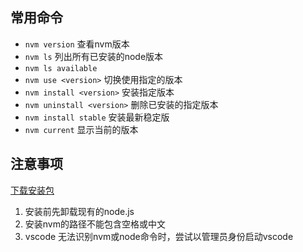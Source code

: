 
## 常用命令

- `nvm version` 查看nvm版本
- `nvm ls`  列出所有已安装的node版本
- `nvm ls available`
- `nvm use <version>` 切换使用指定的版本
- `nvm install <version>` 安装指定版本
- `nvm uninstall <version>`  删除已安装的指定版本
- `nvm install stable` 安装最新稳定版
- `nvm current` 显示当前的版本

## 注意事项

 [下载安装包](https://github.com/coreybutler/nvm-windows/releases)

1. 安装前先卸载现有的node.js
2. 安装nvm的路径不能包含空格或中文
3. vscode 无法识别nvm或node命令时，尝试以管理员身份启动vscode

